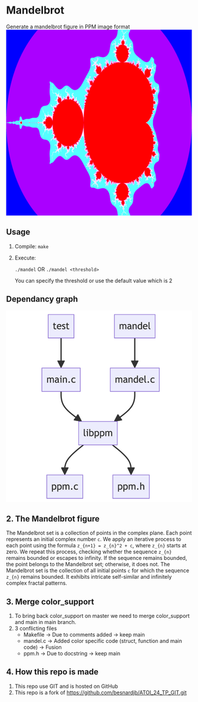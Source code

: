 # Mandelbrot
Generate a mandelbrot figure in PPM image format
![mandelbrot figure](./doc/m.png)

## Usage
1. Compile: `make`
2. Execute: 
   
   `./mandel`  OR  `./mandel <threshold>`
   
   You can specify the threshold or use the default value which is 2

## Dependancy graph
![dependacy graph](./doc/dependancygraph.png)

## 2. The Mandelbrot figure
The Mandelbrot set is a collection of points in the complex plane. Each point represents an initial complex number `c`. We apply an iterative process to each point using the formula `z_{n+1} = z_{n}^2 + c`, where `z_{n}` starts at zero. We repeat this process, checking whether the sequence `z_{n}` remains bounded or escapes to infinity. If the sequence remains bounded, the point belongs to the Mandelbrot set; otherwise, it does not. The Mandelbrot set is the collection of all initial points `c` for which the sequence `z_{n}` remains bounded. It exhibits intricate self-similar and infinitely complex fractal patterns.

## 3. Merge color_support
1. To bring back color_support on master we need to merge color_support and main in main branch.
2. 3 conflicting files 
   - Makefile -> Due to comments added -> keep main
   - mandel.c -> Added color specific code (struct, function and main code) -> Fusion
   - ppm.h -> Due to docstring -> keep main

## 4. How this repo is made
1. This repo use GIT and is hosted on GitHub
2. This repo is a fork of https://github.com/besnardjb/ATOI_24_TP_GIT.git


